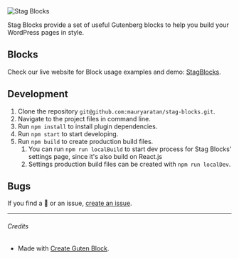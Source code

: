 <img src="https://f.codest.ag/Nbvb50+" alt="Stag Blocks" />

Stag Blocks provide a set of useful Gutenberg blocks to help you build your WordPress pages in style.

## Blocks
Check our live website for Block usage examples and demo: [StagBlocks](https://stagblocks.com).

## Development
1. Clone the repository `git@github.com:mauryaratan/stag-blocks.git`.
2. Navigate to the project files in command line.
3. Run `npm install` to install plugin dependencies.
4. Run `npm start` to start developing.
5. Run `npm build` to create production build files.
   1. You can run `npm run localBuild` to start dev process for Stag Blocks' settings page, since it's also build on React.js
	 2. Settings production build files can be created with `npm run localDev`.

## Bugs
If you find a 🐞 or an issue, [create an issue](https://github.com/mauryaratan/stag-blocks/issues/new).

---

###### Credits
* Made with [Create Guten Block](https://github.com/ahmadawais/create-guten-block).

